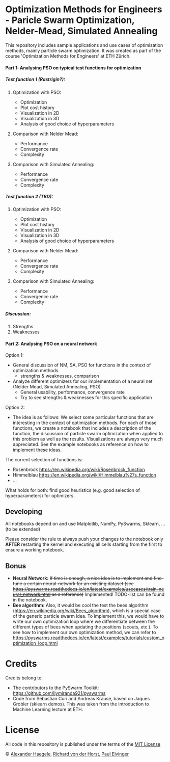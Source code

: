 # **Optimization Methods for Engineers** - Paricle Swarm Optimization, Nelder-Mead, Simulated Annealing
This repository includes sample applications and use cases of optimization methods, mainly particle swarm optimization. It was created as part of the course 'Optimization Methods for Engineers' at ETH Zürich.

#### Part 1: Analysing PSO on typical test functions for optimization
##### **Test function 1 (Rastrigin?):**
1. Optimization with PSO:
    * Optimization
    * Plot cost history
    * Visualization in 2D
    * Visualization in 3D 
    * Analysis of good choice of hyperparameters 
    
    
2. Comparison with Nelder Mead:
    * Performance
    * Convergence rate
    * Complexity
    
    
3. Comparison with Simulated Annealing: 
    * Performance
    * Convergence rate
    * Complexity


##### **Test function 2 (TBD):**
1. Optimization with PSO:
    * Optimization
    * Plot cost history
    * Visualization in 2D
    * Visualization in 3D 
    * Analysis of good choice of hyperparameters 
    
    
2. Comparison with Nelder Mead:
    * Performance
    * Convergence rate 
    * Complexity
    
    
3. Comparison with Simulated Annealing: 
    * Performance
    * Convergence rate
    * Complexity

##### **Discussion:**
1. Strengths
2. Weaknesses

#### Part 2: Analysing PSO on a neural network


Option 1:
* General discussion of NM, SA, PSO for functions in the context of optimization methods 
  * strengths & weaknesses, comparison
* Analyze different optimizers for our implementation of a neural net (Nelder Mead, Simulated Annealing, PSO)
  * General usability, performance, convergence rate
  * Try to see strengths & weaknesses for this specific application

Option 2:
* The idea is as follows: We select some particular functions that are interesting in the context of optimization methods. For each of those functions, we create a notebook that includes a description of the function, the discussion of particle swarm optimization when applied to this problem as well as the results. Visualizations are always very much appreciated. See the example notebooks as reference on how to implement these ideas.

The current selection of functions is:
  * Rosenbrock https://en.wikipedia.org/wiki/Rosenbrock_function
  * Himmelblau https://en.wikipedia.org/wiki/Himmelblau%27s_function
  * ...

What holds for both: find good heuristics (e.g. good selection of hyperparameters) for optimizers.



## Developing

All notebooks depend on and use Matplotlib, NumPy, PySwarms, Sklearn, ... (to be extended)

Please consider the rule to always push your changes to the notebook only **AFTER** restarting the kernel and executing all cells starting from the first to ensure a working notebook.

## Bonus
* **Neural Network:** ~~If time is enough, a nice idea is to implement and fine-tune a certain neural-network for an existing dataset (see https://pyswarms.readthedocs.io/en/latest/examples/usecases/train_neural_network.html as a reference)~~ Implemented! TODO-list can be found in the notebook.
* **Bee algorithm:** Also, it would be cool the test the bees algorithm (https://en.wikipedia.org/wiki/Bees_algorithm), which is a special case of the generic particle swarm idea. To implement this, we would have to write our own optimization loop where we differentiate between the different types of bees when updating the positions (scouts, etc.). To see how to implement our own optimization method, we can refer to https://pyswarms.readthedocs.io/en/latest/examples/tutorials/custom_optimization_loop.html

# Credits
Credits belong to:
* The contributors to the PySwarm Toolkit: https://github.com/ljvmiranda921/pyswarms
* Code from Sebastian Curi and Andreas Krause, based on Jaques Grobler (sklearn demos). This was taken from the Introduction to Machine Learning lecture at ETH.

# License
All code in this repository is published under the terms of the [MIT License](LICENSE)

© [Alexander Haegele](https://github.com/haeggee), [Richard von der Horst](https://github.com/RichardVDH), [Paul Elvinger](https://github.com/elvingerpaul)
